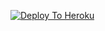 [![Deploy To Heroku](https://www.herokucdn.com/deploy/button.svg)](https://heroku.com/deploy?template=https://github.com/Txtup/-lech)
